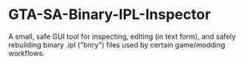 # GTA-SA-Binary-IPL-Inspector
A small, safe GUI tool for inspecting, editing (in text form), and safely rebuilding binary .ipl ("bnry") files used by certain game/modding workflows.

